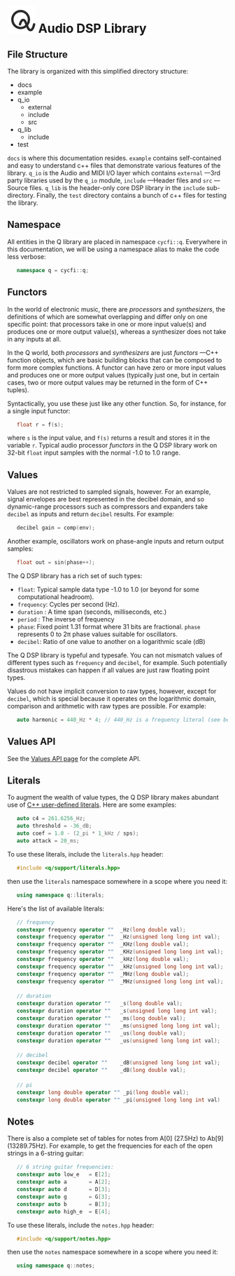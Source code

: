 # ![Q-Logo](images/q-logo-small.png) Audio DSP Library

## File Structure

The library is organized with this simplified directory structure:

* docs
* example
* q_io
   * external
   * include
   * src
* q_lib
   * include
* test

`docs` is where this documentation resides. `example` contains self-contained
and easy to understand c++ files that demonstrate various features of the
library. `q_io` is the Audio and MIDI I/O layer which contains `external`
—3rd party libraries used by the `q_io` module, `include` —Header files and
`src` —Source files. `q_lib` is the header-only core DSP library in the
`include` sub-directory. Finally, the `test` directory contains a bunch of
c++ files for testing the library.

## Namespace

All entities in the Q library are placed in namespace `cycfi::q`. Everywhere
in this documentation, we will be using a namespace alias to make the code
less verbose:

```c++
   namespace q = cycfi::q;
```

## Functors

In the world of electronic music, there are *processors* and *synthesizers*,
the definitions of which are somewhat overlapping and differ only on one
specific point: that processors take in one or more input value(s) and
produces one or more output value(s), whereas a synthesizer does not take in
any inputs at all.

In the Q world, both *processors* and *synthesizers* are just *functors* —C++
function objects, which are basic building blocks that can be composed to
form more complex functions. A functor can have zero or more input values and
produces one or more output values (typically just one, but in certain cases,
two or more output values may be returned in the form of C++ tuples).

Syntactically, you use these just like any other function. So, for instance,
for a single input functor:

```c++
   float r = f(s);
```
where `s` is the input value, and `f(s)` returns a result and stores it in
the variable `r`. Typical audio processor *functors* in the Q DSP library
work on 32-bit `float` input samples with the normal -1.0 to 1.0 range.

## Values

Values are not restricted to sampled signals, however. For an example, signal
envelopes are best represented in the decibel domain, and so dynamic-range
processors such as compressors and expanders take `decibel` as inputs and
return `decibel` results. For example:

```c++
   decibel gain = comp(env);
```

Another example, oscillators work on phase-angle inputs and return output
samples:

```c++
   float out = sin(phase++);
```

The Q DSP library has a rich set of such types:

* `float`: Typical sample data type -1.0 to 1.0 (or beyond for some
  computational headroom).
* `frequency`: Cycles per second (Hz).
* `duration` : A time span (seconds, milliseconds, etc.)
* `period` : The inverse of frequency
* `phase`: Fixed point 1.31 format where 31 bits are fractional. `phase`
  represents 0 to 2π phase values suitable for oscillators.
* `decibel`: Ratio of one value to another on a logarithmic scale (dB)

The Q DSP library is typeful and typesafe. You can not mismatch values of
different types such as `frequency` and `decibel`, for example. Such
potentially disastrous mistakes can happen if all values are just raw
floating point types.

Values do not have implicit conversion to raw types, however, except for
`decibel`, which is special because it operates on the logarithmic domain,
comparison and arithmetic with raw types are possible. For example:

```c++
   auto harmonic = 440_Hz * 4; // 440_Hz is a frequency literal (see below)
```

## Values API

See the [Values API page](values.md) for the complete API.

## Literals

To augment the wealth of value types, the Q DSP library makes abundant use of
[C++ user-defined
literals](https://en.cppreference.com/w/cpp/language/user_literal). Here are
some examples:

```c++
   auto c4 = 261.6256_Hz;
   auto threshold = -36_dB;
   auto coef = 1.0 - (2_pi * 1_kHz / sps);
   auto attack = 20_ms;
```

To use these literals, include the `literals.hpp` header:

```c++
   #include <q/support/literals.hpp>
```

then use the `literals` namespace somewhere in a scope where you need it:

```c++
   using namespace q::literals;
```

Here's the list of available literals:

```c++
   // frequency
   constexpr frequency operator ""  _Hz(long double val);
   constexpr frequency operator ""  _Hz(unsigned long long int val);
   constexpr frequency operator ""  _KHz(long double val);
   constexpr frequency operator ""  _KHz(unsigned long long int val);
   constexpr frequency operator ""  _kHz(long double val);
   constexpr frequency operator ""  _kHz(unsigned long long int val);
   constexpr frequency operator ""  _MHz(long double val);
   constexpr frequency operator ""  _MHz(unsigned long long int val);

   // duration
   constexpr duration operator ""   _s(long double val);
   constexpr duration operator ""   _s(unsigned long long int val);
   constexpr duration operator ""   _ms(long double val);
   constexpr duration operator ""   _ms(unsigned long long int val);
   constexpr duration operator ""   _us(long double val);
   constexpr duration operator ""   _us(unsigned long long int val);

   // decibel
   constexpr decibel operator ""    _dB(unsigned long long int val);
   constexpr decibel operator ""    _dB(long double val);

   // pi
   constexpr long double operator "" _pi(long double val);
   constexpr long double operator "" _pi(unsigned long long int val)
```

## Notes

There is also a complete set of tables for notes from A[0] (27.5Hz) to Ab[9]
(13289.75Hz). For example, to get the frequencies for each of the open
strings in a 6-string guitar:

```c++
   // 6 string guitar frequencies:
   constexpr auto low_e   = E[2];
   constexpr auto a       = A[2];
   constexpr auto d       = D[3];
   constexpr auto g       = G[3];
   constexpr auto b       = B[3];
   constexpr auto high_e  = E[4];
```

To use these literals, include the `notes.hpp` header:

```c++
   #include <q/support/notes.hpp>
```

then use the `notes` namespace somewhere in a scope where you need it:

```c++
   using namespace q::notes;
```


